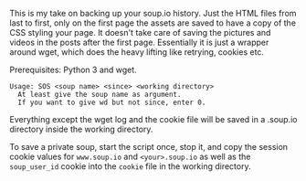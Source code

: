 This is my take on backing up your soup.io history. Just the HTML files from last to first, only on the first page the assets are saved to have a copy of the CSS styling your page. It doesn't take care of saving the pictures and videos in the posts after the first page. Essentially it is just a wrapper around wget, which does the heavy lifting like retrying, cookies etc.

Prerequisites: Python 3 and wget.

```
Usage: SOS <soup name> <since> <working directory>
  At least give the soup name as argument.
  If you want to give wd but not since, enter 0.
```

Everything except the wget log and the cookie file will be saved in a <your>.soup.io directory inside the working directory.

To save a private soup, start the script once, stop it, and copy the session cookie values for `www.soup.io` and `<your>.soup.io` as well as the `soup_user_id` cookie into the `cookie` file in the working directory.